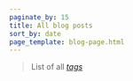 ```yaml
---
paginate_by: 15
title: All blog posts
sort_by: date
page_template: blog-page.html
---
```


> List of all *[tags](/tags)*